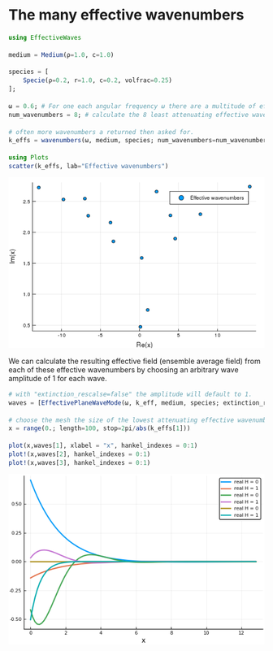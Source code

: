 # The many effective wavenumbers
```julia
using EffectiveWaves

medium = Medium(ρ=1.0, c=1.0)

species = [
    Specie(ρ=0.2, r=1.0, c=0.2, volfrac=0.25)
];

ω = 0.6; # For one each angular frequency ω there are a multitude of effective wavenumbers.
num_wavenumbers = 8; # calculate the 8 least attenuating effective wavenumbers

# often more wavenumbers a returned then asked for.
k_effs = wavenumbers(ω, medium, species; num_wavenumbers=num_wavenumbers)

using Plots
scatter(k_effs, lab="Effective wavenumbers")
```
![Many effective wavenumbers](many_keffs.png)

We can calculate the resulting effective field (ensemble average field) from each of these effective wavenumbers by choosing an arbitrary wave amplitude of 1 for each wave.
```julia
# with "extinction_rescalse=false" the amplitude will default to 1.
waves = [EffectivePlaneWaveMode(ω, k_eff, medium, species; extinction_rescale=false) for k_eff in k_effs]

# choose the mesh the size of the lowest attenuating effective wavenumber
x = range(0.; length=100, stop=2pi/abs(k_effs[1]))

plot(x,waves[1], xlabel = "x", hankel_indexes = 0:1)
plot!(x,waves[2], hankel_indexes = 0:1)
plot!(x,waves[3], hankel_indexes = 0:1)
```
![Many effective wavenumbers](many_fields.png)
